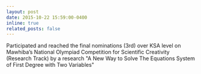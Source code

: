 ```yaml
---
layout: post
date: 2015-10-22 15:59:00-0400
inline: true
related_posts: false
---
```


Participated and reached the final nominations (3rd) over KSA level on Mawhiba’s National Olympiad Competition for Scientific Creativity (Research Track) by a research "A New Way to Solve The Equations System of First Degree with Two Variables"
